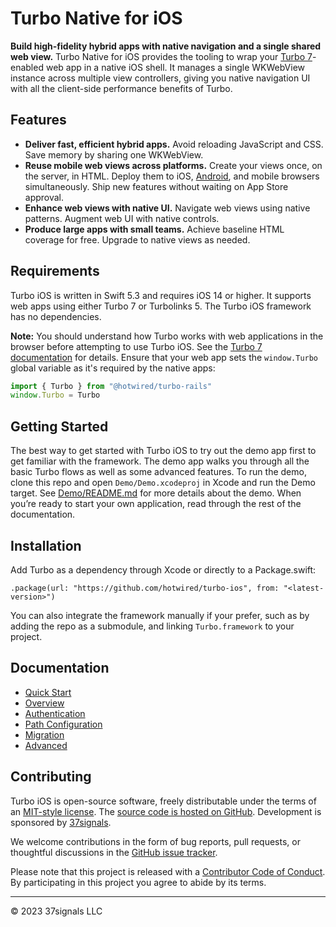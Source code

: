 # Turbo Native for iOS

**Build high-fidelity hybrid apps with native navigation and a single shared web view.** Turbo Native for iOS provides the tooling to wrap your [Turbo 7](https://github.com/hotwired/turbo)-enabled web app in a native iOS shell. It manages a single WKWebView instance across multiple view controllers, giving you native navigation UI with all the client-side performance benefits of Turbo.

## Features

- **Deliver fast, efficient hybrid apps.** Avoid reloading JavaScript and CSS. Save memory by sharing one WKWebView.
- **Reuse mobile web views across platforms.** Create your views once, on the server, in HTML. Deploy them to iOS, [Android](https://github.com/hotwired/turbo-android), and mobile browsers simultaneously. Ship new features without waiting on App Store approval.
- **Enhance web views with native UI.** Navigate web views using native patterns. Augment web UI with native controls.
- **Produce large apps with small teams.** Achieve baseline HTML coverage for free. Upgrade to native views as needed.

## Requirements

Turbo iOS is written in Swift 5.3 and requires iOS 14 or higher. It supports web apps using either Turbo 7 or Turbolinks 5. The Turbo iOS framework has no dependencies.

**Note:** You should understand how Turbo works with web applications in the browser before attempting to use Turbo iOS. See the [Turbo 7 documentation](https://github.com/hotwired/turbo) for details. Ensure that your web app sets the `window.Turbo` global variable as it's required by the native apps:

```javascript
import { Turbo } from "@hotwired/turbo-rails"
window.Turbo = Turbo
```

## Getting Started

The best way to get started with Turbo iOS to try out the demo app first to get familiar with the framework. The demo app walks you through all the basic Turbo flows as well as some advanced features. To run the demo, clone this repo and open `Demo/Demo.xcodeproj` in Xcode and run the Demo target. See [Demo/README.md](Demo/README.md) for more details about the demo. When you’re ready to start your own application, read through the rest of the documentation.

## Installation

Add Turbo as a dependency through Xcode or directly to a Package.swift:

```
.package(url: "https://github.com/hotwired/turbo-ios", from: "<latest-version>")
```

You can also integrate the framework manually if your prefer, such as by adding the repo as a submodule, and linking `Turbo.framework` to your project.

## Documentation

- [Quick Start](Docs/QuickStartGuide.md)
- [Overview](Docs/Overview.md)
- [Authentication](Docs/Authentication.md)
- [Path Configuration](Docs/PathConfiguration.md)
- [Migration](Docs/Migration.md)
- [Advanced](Docs/Advanced.md)

## Contributing

Turbo iOS is open-source software, freely distributable under the terms of an [MIT-style license](LICENSE). The [source code is hosted on GitHub](https://github.com/hotwired/turbo-ios).
Development is sponsored by [37signals](https://37signals.com/).

We welcome contributions in the form of bug reports, pull requests, or thoughtful discussions in the [GitHub issue tracker](https://github.com/hotwired/turbo-ios/issues).

Please note that this project is released with a [Contributor Code of Conduct](CONDUCT.md). By participating in this project you agree to abide by its terms.

---

© 2023 37signals LLC


